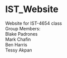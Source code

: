 # IST_Website
Website for IST-4654 class<br/>
Group Members:<br/>
Blake Padrones<br/>
Mark Chafin<br/>
Ben Harris<br/>
Tessy Akpan<br/>
